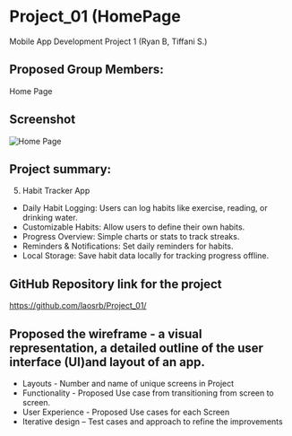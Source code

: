 # Project_01 (HomePage
Mobile App Development Project 1 (Ryan B, Tiffani S.)

## Proposed Group Members:
Home Page

## Screenshot
![Home Page](home.png)

## Project summary:
5. Habit Tracker App
- Daily Habit Logging: Users can log habits like exercise, reading, or drinking water.
- Customizable Habits: Allow users to define their own habits.
- Progress Overview: Simple charts or stats to track streaks.
- Reminders & Notifications: Set daily reminders for habits.
- Local Storage: Save habit data locally for tracking progress offline.


## GitHub Repository link for the project
https://github.com/laosrb/Project_01/

## Proposed the wireframe - a visual representation, a detailed outline of the user interface (UI)and layout of an app.
- Layouts - Number and name of unique screens in Project
- Functionality - Proposed Use case from transitioning from screen to screen.
- User Experience - Proposed Use cases for each Screen
- Iterative design – Test cases and approach to refine the improvements
